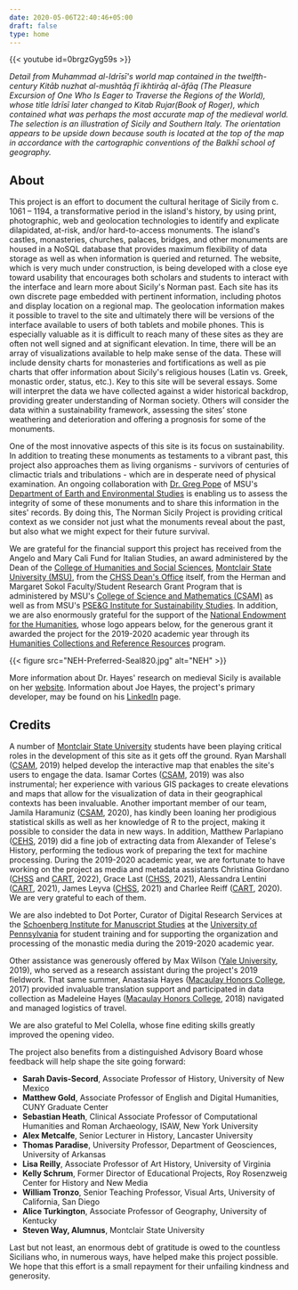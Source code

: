 ```yaml
---
date: 2020-05-06T22:40:46+05:00
draft: false
type: home
---
```


{{< youtube id=0brgzGyg59s >}}

_Detail from Muhammad al-Idrīsī's world map contained in the twelfth-century Kitāb nuzhat al-mushtāq fī ikhtirāq al-āfāq (The Pleasure Excursion of One Who Is Eager to Traverse the Regions of the World), whose title Idrīsī later changed to Kitab Rujar(Book of Roger), which contained what was perhaps the most accurate map of the medieval world. The selection is an illustration of Sicily and Southern Italy. The orientation appears to be upside down because south is located at the top of the map in accordance with the cartographic conventions of the Balkhī school of geography._

## About ##

This project is an effort to document the cultural heritage of Sicily from c. 1061 – 1194, a transformative period in the island's history, by using print, photographic, web and geolocation technologies to identify and explicate dilapidated, at-risk, and/or hard-to-access monuments. The island's castles, monasteries, churches, palaces, bridges, and other monuments are housed in a NoSQL database that provides maximum flexibility of data storage as well as when information is queried and returned. The website, which is very much under construction, is being developed with a close eye toward usability that encourages both scholars and students to interact with the interface and learn more about Sicily's Norman past. Each site has its own discrete page embedded with pertinent information, including photos and display location on a regional map. The geolocation information makes it possible to travel to the site and ultimately there will be versions of the interface available to users of both tablets and mobile phones. This is especially valuable as it is difficult to reach many of these sites as they are often not well signed and at significant elevation. In time, there will be an array of visualizations available to help make sense of the data. These will include density charts for monasteries and fortifications as well as pie charts that offer information about Sicily's religious houses (Latin vs. Greek, monastic order, status, etc.). Key to this site will be several essays. Some will interpret the data we have collected against a wider historical backdrop, providing greater understanding of Norman society. Others will consider the data within a sustainability framework, assessing the sites’ stone weathering and deterioration and offering a prognosis for some of the monuments.

One of the most innovative aspects of this site is its focus on sustainability. In addition to treating these monuments as testaments to a vibrant past, this project also approaches them as living organisms - survivors of centuries of climactic trials and tribulations - which are in desperate need of physical examination. An ongoing collaboration with [Dr. Greg Pope](http://www.montclair.edu/profilepages/view_profile.php?username=popeg) of MSU's [Department of Earth and Environmental Studies](https://www.montclair.edu/csam/earth-environment-studies/) is enabling us to assess the integrity of some of these monuments and to share this information in the sites' records. By doing this, The Norman Sicily Project is providing critical context as we consider not just what the monuments reveal about the past, but also what we might expect for their future survival.

We are grateful for the financial support this project has received from the Angelo and Mary Cali Fund for Italian Studies,
an award administered by the Dean of the [College of Humanities and Social Sciences](http://www.montclair.edu/chss/), [Montclair State University (MSU)](http://www.montclair.edu/), from the [CHSS Dean's Office](https://www.montclair.edu/chss/about-the-college/deans-office/) itself, from the Herman and Margaret Sokol Faculty/Student Research Grant Program that is administered by MSU's [College of Science and Mathematics (CSAM)](https://www.montclair.edu/csam/pseg-sustainability-institute/) as well as from MSU's [PSE&G Institute for Sustainability Studies](https://www.montclair.edu/csam/pseg-sustainability-institute/). In addition, we are also enormously grateful for the support of the [National Endowment for the Humanities](https://www.neh.gov/), whose logo appears below, for the generous grant it awarded the project for the 2019-2020 academic year through its [Humanities Collections and Reference Resources](https://www.neh.gov/grants/preservation/humanities-collections-and-reference-resources) program.

{{< figure src="NEH-Preferred-Seal820.jpg" alt="NEH" >}}

More information about Dr. Hayes' research on medieval Sicily is available on her [website](http://www.thehayesweb.org/dhayes). Information about Joe Hayes, the project's primary developer, may be found on his [LinkedIn](https://www.linkedin.com/in/joephayes/) page.

## Credits ##

A number of [Montclair State University](http://www.montclair.edu/) students have been playing critical roles in the development of this site as
it gets off the ground. Ryan Marshall ([CSAM](https://www.montclair.edu/csam/), 2019) helped develop the interactive map that enables the site's users to engage the data. Isamar Cortes ([CSAM](https://www.montclair.edu/csam/), 2019) was also instrumental; her experience with various GIS packages
to create elevations and maps that allow for the visualization of data
in their geographical contexts has been invaluable. Another important member
of our team, Jamila Haramuniz ([CSAM](https://www.montclair.edu/csam/), 2020), has kindly been loaning her prodigious statistical skills as well
as her knowledge of R to the project, making it possible to consider the
data in new ways. In addition, Matthew Parlapiano ([CEHS](https://www.montclair.edu/cehs/), 2019) did a fine job of extracting data from Alexander of Telese's History, performing the tedious work of preparing the text for machine processing. During the 2019-2020 academic year, we are fortunate to have working on the project as media and metadata assistants Christina Giordano ([CHSS](https://www.montclair.edu/chss/) and [CART](https://www.montclair.edu/arts/), 2022), Grace Last ([CHSS](https://www.montclair.edu/chss/), 2021), Alessandra Lentini ([CART](https://www.montclair.edu/arts/), 2021), James Leyva ([CHSS](https://www.montclair.edu/chss/), 2021) and Charlee Reiff ([CART](https://www.montclair.edu/arts/), 2020). We are very grateful to each of them.

We are also indebted to Dot Porter, Curator of Digital Research Services at the [Schoenberg Institute for Manuscript Studies](https://schoenberginstitute.org/) at the [University of Pennsylvania](https://home.www.upenn.edu/) for student training and for supporting the organization and processing of the monastic media during the 2019-2020 academic year.

Other assistance was generously offered by Max Wilson ([Yale University](http://yale.edu/), 2019), who served as a research assistant during the project's 2019 fieldwork. That same summer, Anastasia Hayes ([Macaulay Honors College](https://macaulay.cuny.edu/), 2017) provided invaluable translation support and participated in data collection as Madeleine Hayes ([Macaulay Honors College](https://macaulay.cuny.edu/), 2018) navigated and managed logistics of travel.

We are also grateful to Mel Colella, whose fine editing skills greatly improved the opening video.

The project also benefits from a distinguished Advisory Board whose feedback will help shape the site going forward:
   * **Sarah Davis-Secord**, Associate Professor of History, University of New Mexico
   * **Matthew Gold**, Associate Professor of English and Digital Humanities, CUNY Graduate Center
   * **Sebastian Heath**, Clinical Associate Professor of Computational Humanities and Roman Archaeology, ISAW, New York University
   * **Alex Metcalfe**, Senior Lecturer in History, Lancaster University
   * **Thomas Paradise**, University Professor, Department of Geosciences, University of Arkansas
   * **Lisa Reilly**, Associate Professor of Art History, University of Virginia
   * **Kelly Schrum**, Former Director of Educational Projects, Roy Rosenzweig Center for History and New Media
   * **William Tronzo**, Senior Teaching Professor, Visual Arts, University of California, San Diego
   * **Alice Turkington**, Associate Professor of Geography, University of Kentucky
   * **Steven Way, Alumnus**, Montclair State University

Last but not least, an enormous debt of gratitude is owed to the countless Sicilians who, in numerous ways,
have helped make this project possible. We hope that this effort is a small repayment for their unfailing kindness and generosity.

